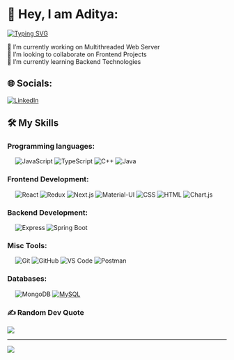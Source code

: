 # 💫 Hey, I am Aditya: 
[![Typing SVG](https://readme-typing-svg.herokuapp.com?font=Fira+Code&pause=1000&width=435&lines=I+am+from+India;I+love+learning+new+technologies;Welcome+to+my+profile)](https://git.io/typing-svg)

🔭 I’m currently working on Multithreaded Web Server<br>👯 I’m looking to collaborate on Frontend Projects<br>🌱 I’m currently learning Backend Technologies<br>


## 🌐 Socials:
[![LinkedIn](https://img.shields.io/badge/LinkedIn-%230077B5.svg?logo=linkedin&logoColor=white)](https://linkedin.com/in/aditya3773) 

 ## 🛠️ My Skills
### Programming languages:
&emsp;
![JavaScript](https://img.shields.io/badge/-JavaScript-000?&logo=JavaScript)
![TypeScript](https://img.shields.io/badge/-TypeScript-000?&logo=TypeScript&logoColor=007ACC)
![C++](https://img.shields.io/badge/-C++-000?logo=C%2B%2B)
![Java](https://img.shields.io/badge/-Java-000?&logo=openjdk&logoColor=orange)

### Frontend Development:
&emsp;
![React](https://img.shields.io/badge/-React-000?logo=React)
![Redux](https://img.shields.io/badge/-Redux-000?logo=Redux)
![Next.js](https://img.shields.io/badge/-Next.js-000?logo=Next.js)
![Material-UI](https://img.shields.io/badge/-Material--UI-000?logo=Material-UI)
![CSS](https://img.shields.io/badge/-CSS-000?logo=CSS3)
![HTML](https://img.shields.io/badge/-HTML-000?logo=HTML5)
![Chart.js](https://img.shields.io/badge/-Chart.js-000?logo=Chart.js)

### Backend Development:
&emsp;
![Express](https://img.shields.io/badge/-Express-000?logo=Express)
![Spring Boot](https://img.shields.io/badge/Spring%20Boot-000?logo=springboot&logoColor=green)

### Misc Tools:
&emsp;
![Git](https://img.shields.io/badge/-Git-000?logo=Git)
![GitHub](https://img.shields.io/badge/-GitHub-000?logo=GitHub)
![VS Code](https://img.shields.io/badge/-VS%20Code-000?logo=Visual-Studio-Code)
![Postman](https://img.shields.io/badge/-Postman-000?logo=Postman)

### Databases:
&emsp;
![MongoDB](https://img.shields.io/badge/-MongoDB-000?logo=MongoDB)
[![MySQL](https://img.shields.io/badge/MySQL-000?logo=mysql&logoColor=blue)](#)


### ✍️ Random Dev Quote
![](https://quotes-github-readme.vercel.app/api?type=horizontal&theme=radical)

---
[![](https://visitcount.itsvg.in/api?id=aditya3773&icon=0&color=0)](https://visitcount.itsvg.in)

<!-- Proudly created with GPRM ( https://gprm.itsvg.in ) -->
